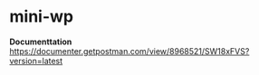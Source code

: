 # mini-wp

**Documenttation** https://documenter.getpostman.com/view/8968521/SW18xFVS?version=latest

